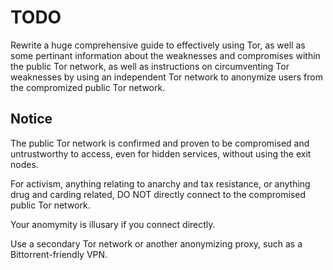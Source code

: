 TODO
====

Rewrite a huge comprehensive guide to effectively using Tor, as well as some pertinant information
about the weaknesses and compromises within the public Tor network, as well as instructions on
circumventing Tor weaknesses by using an independent Tor network to anonymize users from the
compromized public Tor network.

Notice
------

The public Tor network is confirmed and proven to be compromised and untrustworthy to access, even
for hidden services, without using the exit nodes.

For activism, anything relating to anarchy and tax resistance, or anything drug and carding related, 
DO NOT directly connect to the compromised public Tor network.

Your anomymity is illusary if you connect directly.

Use a secondary Tor network or another anonymizing proxy, 
such as a Bittorrent-friendly VPN.
